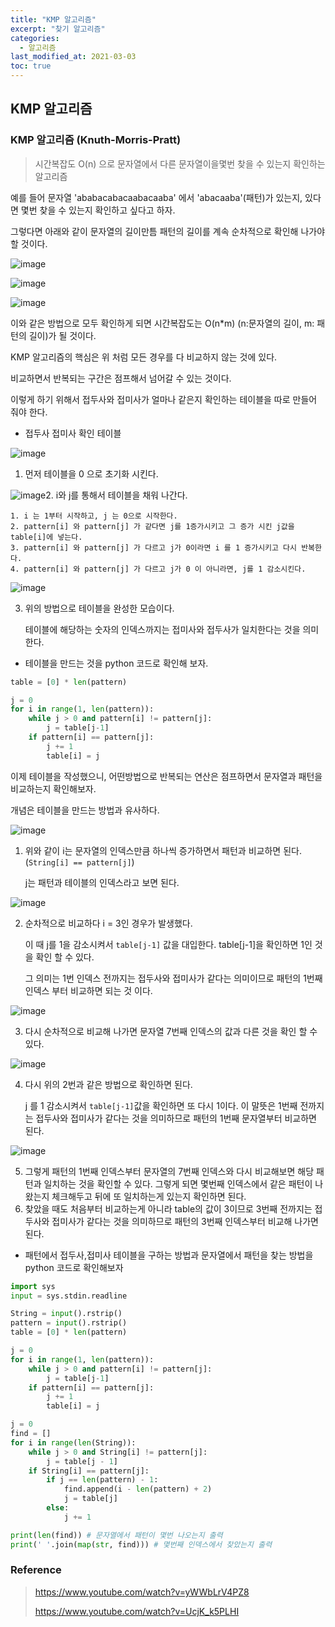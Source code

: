 ```yaml
---
title: "KMP 알고리즘"
excerpt: "찾기 알고리즘"
categories:
  - 알고리즘
last_modified_at: 2021-03-03
toc: true
---
```


## KMP 알고리즘

### KMP 알고리즘 (Knuth-Morris-Pratt)

> 시간복잡도 O(n) 으로 문자열에서  다른 문자열이을몇번 찾을 수 있는지 확인하는 알고리즘



예를 들어 문자열 'ababacabacaabacaaba' 에서 'abacaaba'(패턴)가 있는지, 있다면 몇번 찾을 수 있는지 확인하고 싶다고 하자.

그렇다면 아래와 같이 문자열의 길이만틈 패턴의 길이를 계속 순차적으로 확인해 나가야 할 것이다.

![image](https://user-images.githubusercontent.com/17541671/109846263-5a2e0680-7c91-11eb-89e3-b8fa6a6b547a.png)

![image](https://user-images.githubusercontent.com/17541671/109846424-88134b00-7c91-11eb-8db4-cc474490a7cf.png)

![image](https://user-images.githubusercontent.com/17541671/109846537-a37e5600-7c91-11eb-9490-d3ca20303b3d.png)

이와 같은 방법으로 모두 확인하게 되면 시간복잡도는 O(n*m) (n:문자열의 길이, m: 패턴의 길이)가 될 것이다.



KMP 알고리즘의 핵심은 위 처럼 모든 경우를 다 비교하지 않는 것에 있다.

비교하면서 반복되는 구간은 점프해서 넘어갈 수 있는 것이다.

이렇게 하기 위해서 접두사와 접미사가 얼마나 같은지 확인하는 테이블을 따로 만들어 줘야 한다.

- 접두사 접미사 확인 테이블

![image](https://user-images.githubusercontent.com/17541671/109847967-1c31e200-7c93-11eb-9d04-70a60ca739e6.png)

1. 먼저 테이블을 0 으로 초기화 시킨다.

   

![image](https://user-images.githubusercontent.com/17541671/109848362-8480c380-7c93-11eb-8d77-b7722e6d292a.png)2.  i와 j를 통해서 테이블을 채워 나간다.

 	1. i 는 1부터 시작하고, j 는 0으로 시작한다.
   	2. pattern[i] 와 pattern[j] 가 같다면 j를 1증가시키고 그 증가 시킨 j값을 table[i]에 넣는다.
   	3. pattern[i] 와 pattern[j] 가 다르고 j가 0이라면 i 를 1 증가시키고 다시 반복한다.
   	4. pattern[i] 와 pattern[j] 가 다르고 j가 0 이 아니라면, j를 1 감소시킨다.

![image](https://user-images.githubusercontent.com/17541671/109849762-1806c400-7c95-11eb-92dc-73f80772f657.png)

3. 위의 방법으로 테이블을 완성한 모습이다.

   테이블에 해당하는 숫자의 인덱스까지는 접미사와 접두사가 일치한다는 것을 의미한다.

- 테이블을 만드는 것을 python 코드로 확인해 보자.

```python
table = [0] * len(pattern)

j = 0
for i in range(1, len(pattern)):
    while j > 0 and pattern[i] != pattern[j]:
        j = table[j-1]
    if pattern[i] == pattern[j]:
        j += 1
        table[i] = j
```



이제 테이블을 작성했으니, 어떤방법으로 반복되는 연산은 점프하면서 문자열과 패턴을 비교하는지 확인해보자.

개념은 테이블을 만드는 방법과 유사하다.

![image](https://user-images.githubusercontent.com/17541671/109850728-2acdc880-7c96-11eb-8acb-17ab5d800208.png)

1. 위와 같이 i는 문자열의 인덱스만큼 하나씩 증가하면서 패턴과 비교하면 된다. (`String[i] == pattern[j]`)

   j는 패턴과 테이블의 인덱스라고 보면 된다.

![image](https://user-images.githubusercontent.com/17541671/109851452-0a523e00-7c97-11eb-8e28-5ed0952c6449.png)

2. 순차적으로 비교하다 i = 3인 경우가 발생했다.

   이 때 j를 1을 감소시켜서 `table[j-1]` 값을 대입한다. table[j-1]을 확인하면 1인 것을 확인 할 수 있다.

   그 의미는 1번 인덱스 전까지는 접두사와 접미사가 같다는 의미이므로 패턴의 1번째 인덱스 부터 비교하면 되는 것 이다.

![image](https://user-images.githubusercontent.com/17541671/109851967-9e240a00-7c97-11eb-80f8-5ef9ea377009.png)

3. 다시 순차적으로 비교해 나가면 문자열 7번째 인덱스의 값과 다른 것을 확인 할 수 있다.

![image](https://user-images.githubusercontent.com/17541671/109852178-d9bed400-7c97-11eb-93ef-37bb78360530.png)

4. 다시 위의 2번과 같은 방법으로 확인하면 된다.

   j 를 1 감소시켜서 `table[j-1]`값을 확인하면 또 다시 1이다. 이 말뜻은 1번째 전까지는 접두사와 접미사가 같다는 것을 의미하므로 패턴의 1번째 문자열부터 비교하면 된다.

![image](https://user-images.githubusercontent.com/17541671/109852761-7bdebc00-7c98-11eb-8743-a76d08c02a37.png)

5. 그렇게 패턴의 1번째 인덱스부터 문자열의 7번째 인덱스와 다시 비교해보면 해당 패턴과 일치하는 것을 확인할 수 있다. 그렇게 되면 몇번째 인덱스에서 같은 패턴이 나왔는지 체크해두고 뒤에 또 일치하는게 있는지 확인하면 된다. 
6. 찾았을 때도 처음부터 비교하는게 아니라 table의 값이 3이므로 3번째 전까지는 접두사와 접미사가 같다는 것을 의미하므로 패턴의 3번째 인덱스부터 비교해 나가면 된다.



- 패턴에서 접두사,접미사 테이블을 구하는 방법과 문자열에서 패턴을 찾는 방법을 python 코드로 확인해보자

```python
import sys
input = sys.stdin.readline

String = input().rstrip()
pattern = input().rstrip()
table = [0] * len(pattern)

j = 0
for i in range(1, len(pattern)):
    while j > 0 and pattern[i] != pattern[j]:
        j = table[j-1]
    if pattern[i] == pattern[j]:
        j += 1
        table[i] = j

j = 0
find = []
for i in range(len(String)):
    while j > 0 and String[i] != pattern[j]:
        j = table[j - 1]
    if String[i] == pattern[j]:
        if j == len(pattern) - 1:
            find.append(i - len(pattern) + 2)
            j = table[j]
        else:
            j += 1

print(len(find)) # 문자열에서 패턴이 몇번 나오는지 출력
print(' '.join(map(str, find))) # 몇번째 인덱스에서 찾았는지 출력
```



### Reference

><https://www.youtube.com/watch?v=yWWbLrV4PZ8>
>
><https://www.youtube.com/watch?v=UcjK_k5PLHI>